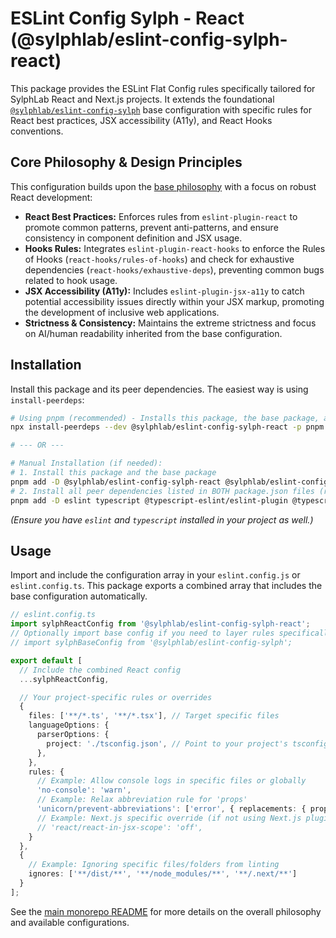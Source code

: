 # ESLint Config Sylph - React (@sylphlab/eslint-config-sylph-react)

This package provides the ESLint Flat Config rules specifically tailored for SylphLab React and Next.js projects. It extends the foundational [`@sylphlab/eslint-config-sylph`](https://github.com/sylphlab/typescript/tree/main/packages/eslint-config-sylph) base configuration with specific rules for React best practices, JSX accessibility (A11y), and React Hooks conventions.

## Core Philosophy & Design Principles

This configuration builds upon the [base philosophy](https://github.com/sylphlab/typescript/tree/main/packages/eslint-config-sylph#core-philosophy--design-principles) with a focus on robust React development:

*   **React Best Practices:** Enforces rules from `eslint-plugin-react` to promote common patterns, prevent anti-patterns, and ensure consistency in component definition and JSX usage.
*   **Hooks Rules:** Integrates `eslint-plugin-react-hooks` to enforce the Rules of Hooks (`react-hooks/rules-of-hooks`) and check for exhaustive dependencies (`react-hooks/exhaustive-deps`), preventing common bugs related to hook usage.
*   **JSX Accessibility (A11y):** Includes `eslint-plugin-jsx-a11y` to catch potential accessibility issues directly within your JSX markup, promoting the development of inclusive web applications.
*   **Strictness & Consistency:** Maintains the extreme strictness and focus on AI/human readability inherited from the base configuration.

## Installation

Install this package and its peer dependencies. The easiest way is using `install-peerdeps`:

```bash
# Using pnpm (recommended) - Installs this package, the base package, and all necessary plugins
npx install-peerdeps --dev @sylphlab/eslint-config-sylph-react -p pnpm

# --- OR ---

# Manual Installation (if needed):
# 1. Install this package and the base package
pnpm add -D @sylphlab/eslint-config-sylph-react @sylphlab/eslint-config-sylph
# 2. Install all peer dependencies listed in BOTH package.json files (react's and base's)
pnpm add -D eslint typescript @typescript-eslint/eslint-plugin @typescript-eslint/parser eslint-config-airbnb-typescript eslint-config-prettier eslint-plugin-import eslint-plugin-jsx-a11y eslint-plugin-prettier eslint-plugin-react eslint-plugin-react-hooks eslint-plugin-unicorn prettier react
```

*(Ensure you have `eslint` and `typescript` installed in your project as well.)*

## Usage

Import and include the configuration array in your `eslint.config.js` or `eslint.config.ts`. This package exports a combined array that includes the base configuration automatically.

```typescript
// eslint.config.ts
import sylphReactConfig from '@sylphlab/eslint-config-sylph-react';
// Optionally import base config if you need to layer rules specifically
// import sylphBaseConfig from '@sylphlab/eslint-config-sylph';

export default [
  // Include the combined React config
  ...sylphReactConfig,

  // Your project-specific rules or overrides
  {
    files: ['**/*.ts', '**/*.tsx'], // Target specific files
    languageOptions: {
      parserOptions: {
        project: './tsconfig.json', // Point to your project's tsconfig
      },
    },
    rules: {
      // Example: Allow console logs in specific files or globally
      'no-console': 'warn',
      // Example: Relax abbreviation rule for 'props'
      'unicorn/prevent-abbreviations': ['error', { replacements: { props: false } }],
      // Example: Next.js specific override (if not using Next.js plugin)
      // 'react/react-in-jsx-scope': 'off',
    }
  },
  {
    // Example: Ignoring specific files/folders from linting
    ignores: ['**/dist/**', '**/node_modules/**', '**/.next/**']
  }
];
```

See the [main monorepo README](https://github.com/sylphlab/typescript#readme) for more details on the overall philosophy and available configurations.